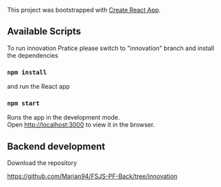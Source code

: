 This project was bootstrapped with [Create React App](https://github.com/facebook/create-react-app).

## Available Scripts

To run innovation Pratice please switch to "innovation" branch and install the dependencies

### `npm install`

and run the React app

### `npm start`

Runs the app in the development mode.<br />
Open [http://localhost:3000](http://localhost:3000) to view it in the browser.

## Backend development

Download the repository

https://github.com/Marian94/FSJS-PF-Back/tree/innovation



